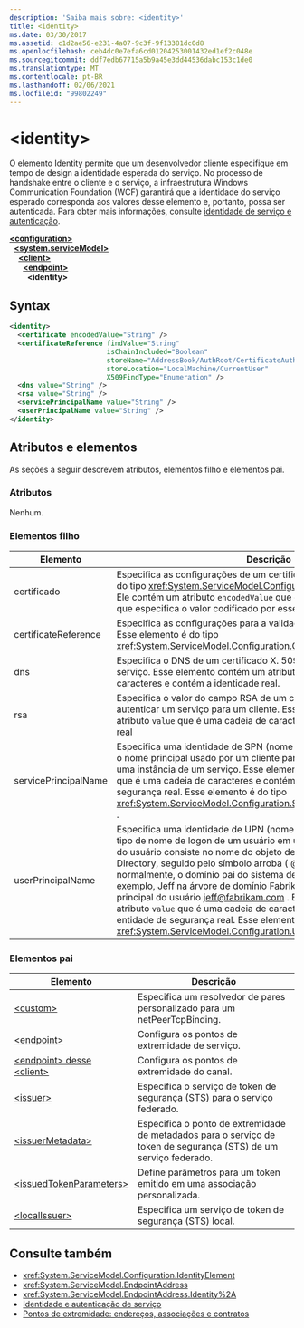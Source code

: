 ```yaml
---
description: 'Saiba mais sobre: <identity>'
title: <identity>
ms.date: 03/30/2017
ms.assetid: c1d2ae56-e231-4a07-9c3f-9f13381dc0d8
ms.openlocfilehash: ceb4dc0e7efa6cd01204253001432ed1ef2c048e
ms.sourcegitcommit: ddf7edb67715a5b9a45e3dd44536dabc153c1de0
ms.translationtype: MT
ms.contentlocale: pt-BR
ms.lasthandoff: 02/06/2021
ms.locfileid: "99802249"
---
```

# \<identity>

O elemento Identity permite que um desenvolvedor cliente especifique em tempo de design a identidade esperada do serviço. No processo de handshake entre o cliente e o serviço, a infraestrutura Windows Communication Foundation (WCF) garantirá que a identidade do serviço esperado corresponda aos valores desse elemento e, portanto, possa ser autenticada. Para obter mais informações, consulte [identidade de serviço e autenticação](../../../wcf/feature-details/service-identity-and-authentication.md).  
  
[**\<configuration>**](../configuration-element.md)\
&nbsp;&nbsp;[**\<system.serviceModel>**](system-servicemodel.md)\
&nbsp;&nbsp;&nbsp;&nbsp;[**\<client>**](client.md)\
&nbsp;&nbsp;&nbsp;&nbsp;&nbsp;&nbsp;[**\<endpoint>**](endpoint-of-client.md)\
&nbsp;&nbsp;&nbsp;&nbsp;&nbsp;&nbsp;&nbsp;&nbsp;**\<identity>**  
  
## <a name="syntax"></a>Syntax  
  
```xml  
<identity>
  <certificate encodedValue="String" />
  <certificateReference findValue="String"
                        isChainIncluded="Boolean"
                        storeName="AddressBook/AuthRoot/CertificateAuthority/Disallowed/My/Root/TrustedPeople/TrustedPublisher"
                        storeLocation="LocalMachine/CurrentUser"
                        X509FindType="Enumeration" />
  <dns value="String" />
  <rsa value="String" />
  <servicePrincipalName value="String" />
  <userPrincipalName value="String" />
</identity>
```  
  
## <a name="attributes-and-elements"></a>Atributos e elementos  

 As seções a seguir descrevem atributos, elementos filho e elementos pai.  
  
### <a name="attributes"></a>Atributos  

 Nenhum.  
  
### <a name="child-elements"></a>Elementos filho  
  
|Elemento|Descrição|  
|-------------|-----------------|  
|certificado|Especifica as configurações de um certificado X. 509. Esse elemento é do tipo <xref:System.ServiceModel.Configuration.CertificateElement> . Ele contém um atributo `encodedValue` que é uma cadeia de caracteres, que especifica o valor codificado por esse certificado.|  
|certificateReference|Especifica as configurações para a validação de certificado X. 509. Esse elemento é do tipo <xref:System.ServiceModel.Configuration.CertificateReferenceElement> .|  
|dns|Especifica o DNS de um certificado X. 509 usado para autenticar um serviço. Esse elemento contém um atributo `value` que é uma cadeia de caracteres e contém a identidade real.|  
|rsa|Especifica o valor do campo RSA de um certificado X. 509 usado para autenticar um serviço para um cliente. Esse elemento contém um atributo `value` que é uma cadeia de caracteres e contém a identidade real|  
|servicePrincipalName|Especifica uma identidade de SPN (nome principal do servidor), que é o nome principal usado por um cliente para identificar exclusivamente uma instância de um serviço. Esse elemento contém um atributo `value` que é uma cadeia de caracteres e contém o nome da entidade de segurança real. Esse elemento é do tipo <xref:System.ServiceModel.Configuration.ServicePrincipalNameElement> .|  
|userPrincipalName|Especifica uma identidade de UPN (nome principal do usuário), que é o tipo de nome de logon de um usuário em uma rede. O nome principal do usuário consiste no nome do objeto de usuário usado em Active Directory, seguido pelo símbolo arroba ( \@ ) e, em seguida, normalmente, o domínio pai do sistema de nome de domínio. Por exemplo, Jeff na árvore de domínio Fabrikam.com pode ter o nome principal do usuário [jeff@fabrikam.com](mailto:jeffsmith@fabrikam.com) .  Esse elemento contém um atributo `value` que é uma cadeia de caracteres e contém o nome da entidade de segurança real. Esse elemento é do tipo <xref:System.ServiceModel.Configuration.UserPrincipalNameElement> .|  
  
### <a name="parent-elements"></a>Elementos pai  
  
|Elemento|Descrição|  
|-------------|-----------------|  
|[\<custom>](custom.md)|Especifica um resolvedor de pares personalizado para um netPeerTcpBinding.|  
|[\<endpoint>](endpoint-element.md)|Configura os pontos de extremidade de serviço.|  
|[\<endpoint> desse \<client>](endpoint-of-client.md)|Configura os pontos de extremidade do canal.|  
|[\<issuer>](issuer.md)|Especifica o serviço de token de segurança (STS) para o serviço federado.|  
|[\<issuerMetadata>](issuermetadata.md)|Especifica o ponto de extremidade de metadados para o serviço de token de segurança (STS) de um serviço federado.|  
|[\<issuedTokenParameters>](issuedtokenparameters.md)|Define parâmetros para um token emitido em uma associação personalizada.|  
|[\<localIssuer>](localissuer.md)|Especifica um serviço de token de segurança (STS) local.|  
  
## <a name="see-also"></a>Consulte também

- <xref:System.ServiceModel.Configuration.IdentityElement>
- <xref:System.ServiceModel.EndpointAddress>
- <xref:System.ServiceModel.EndpointAddress.Identity%2A>
- [Identidade e autenticação de serviço](../../../wcf/feature-details/service-identity-and-authentication.md)
- [Pontos de extremidade: endereços, associações e contratos](../../../wcf/feature-details/endpoints-addresses-bindings-and-contracts.md)

